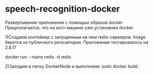 speech-recognition-docker
=========================

Развертывание приложения с помощью образов docker
Предполагается, что на хост-машине уже установлен docker.

1)Создаем контейнер с запущенным на нем redis-сервером. Image берется из публичного репозитория.
Приложение тестировалось на 2.8.17

docker run --name redis -d redis

2)Заходим в папку DockerNode и выполняем:
sudo docker build .

